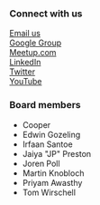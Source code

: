 ### Connect with us
[Email us](mailto:netherlands@owasp.org)  
[Google Group](https://groups.google.com/a/owasp.org/forum/#!forum/netherlands-chapter)  
[Meetup.com](https://www.meetup.com/OWASP-Chapter-Netherlands-Meetup/)  
[LinkedIn](https://www.linkedin.com/groups/1987229/)  
[Twitter](https://twitter.com/owasp_nl)  
[YouTube](https://www.youtube.com/c/OWASPNetherlands)  

### Board members
* Cooper
* Edwin Gozeling
* Irfaan Santoe
* Jaiya "JP" Preston
* Joren Poll
* Martin Knobloch
* Priyam Awasthy
* Tom Wirschell
